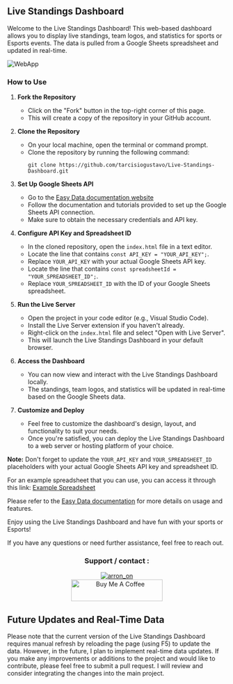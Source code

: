 ## Live Standings Dashboard

Welcome to the Live Standings Dashboard! This web-based dashboard allows you to display live standings, team logos, and statistics for sports or Esports events. The data is pulled from a Google Sheets spreadsheet and updated in real-time.

![WebApp](https://cdn.discordapp.com/attachments/1110275710741917747/1110275753116971099/Pagina_exemplo.png)


### How to Use

1. **Fork the Repository**

   - Click on the "Fork" button in the top-right corner of this page.
   - This will create a copy of the repository in your GitHub account.

2. **Clone the Repository**

   - On your local machine, open the terminal or command prompt.
   - Clone the repository by running the following command:
     ```
     git clone https://github.com/tarcisiogustavo/Live-Standings-Dashboard.git
     ```

3. **Set Up Google Sheets API**

   - Go to the <a href="https://easy-data.mdbgo.io/" target="_blank">Easy Data documentation website</a>
   - Follow the documentation and tutorials provided to set up the Google Sheets API connection.
   - Make sure to obtain the necessary credentials and API key.

4. **Configure API Key and Spreadsheet ID**

   - In the cloned repository, open the `index.html` file in a text editor.
   - Locate the line that contains `const API_KEY = "YOUR_API_KEY";`.
   - Replace `YOUR_API_KEY` with your actual Google Sheets API key.
   - Locate the line that contains `const spreadsheetId = "YOUR_SPREADSHEET_ID";`.
   - Replace `YOUR_SPREADSHEET_ID` with the ID of your Google Sheets spreadsheet.

5. **Run the Live Server**

   - Open the project in your code editor (e.g., Visual Studio Code).
   - Install the Live Server extension if you haven't already.
   - Right-click on the `index.html` file and select "Open with Live Server".
   - This will launch the Live Standings Dashboard in your default browser.

6. **Access the Dashboard**

   - You can now view and interact with the Live Standings Dashboard locally.
   - The standings, team logos, and statistics will be updated in real-time based on the Google Sheets data.

7. **Customize and Deploy**

   - Feel free to customize the dashboard's design, layout, and functionality to suit your needs.
   - Once you're satisfied, you can deploy the Live Standings Dashboard to a web server or hosting platform of your choice.

**Note:** Don't forget to update the `YOUR_API_KEY` and `YOUR_SPREADSHEET_ID` placeholders with your actual Google Sheets API key and spreadsheet ID.

For an example spreadsheet that you can use, you can access it through this link: [Example Spreadsheet](https://docs.google.com/spreadsheets/d/1Zw8CCSHD4xBwiZEopKtlGXEQvByvvGnM8WF5AfpU84c)

Please refer to the [Easy Data documentation](https://easy-data.mdbgo.io/) for more details on usage and features.

Enjoy using the Live Standings Dashboard and have fun with your sports or Esports!

If you have any questions or need further assistance, feel free to reach out.

<h3 align="center">Support / contact :</h3>
<div align="center">
  <a href="https://twitter.com/arron_on" target="blank">
    <img src="https://img.shields.io/twitter/follow/arron_on?logo=twitter&style=for-the-badge" alt="arron_on">
  </a>
  <br>
  <a href="https://www.buymeacoffee.com/Arron0n">
    <img src="https://cdn.buymeacoffee.com/buttons/v2/default-yellow.png" alt="Buy Me A Coffee" height="50" width="210">
  </a>
</div>

## Future Updates and Real-Time Data

Please note that the current version of the Live Standings Dashboard requires manual refresh by reloading the page (using F5) to update the data. However, in the future, I plan to implement real-time data updates. If you make any improvements or additions to the project and would like to contribute, please feel free to submit a pull request. I will review and consider integrating the changes into the main project.
